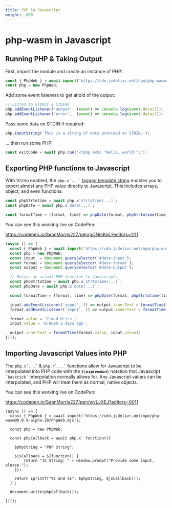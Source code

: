 ```yaml
---
title: PHP in Javascript
weight: -800
---
```

# php-wasm in Javascript

## Running PHP & Taking Output

First, import the module and create an instance of  PHP:

```javascript
const { PhpWeb } = await import('https://cdn.jsdelivr.net/npm/php-wasm/PhpWeb.mjs');
const php = new PhpWeb;
```

Add some event listeners to get ahold of the output:

```javascript
// Listen to STDOUT & STDERR
php.addEventListener('output', (event) => console.log(event.detail));
php.addEventListener('error',  (event) => console.log(event.detail));
```

Pass some data on STDIN if required:

```javascript
php.inputString('This is a string of data provided on STDIN.');
```

... then run some PHP!

```javascript
const exitCode = await php.run('<?php echo "Hello, world!";');
```

## Exporting PHP functions to Javascript

With Vrzno enabled, the `php.x՝...՝` [tagged template string](https://developer.mozilla.org/en-US/docs/Web/JavaScript/Reference/Template_literals#tagged_templates) enables you to export almost any PHP value directly to Javascript. This includes arrays, object, and even functions:

```javascript
const phpStrtotime = await php.x`strtotime(...)`;
const phpDate = await php.x`date(...)`;

const formatTime = (format, time) => phpDate(format, phpStrtotime(time));
```

You can see this working live on CodePen:

https://codepen.io/SeanMorris227/pen/gONmKqL?editors=1111

```javascript
(async () => {
  const { PhpWeb } = await import('https://cdn.jsdelivr.net/npm/php-wasm@0.0.9-alpha-20/PhpWeb.mjs');
  const php = new PhpWeb;
  const input  = document.querySelector('#date-input');
  const format = document.querySelector('#date-format');
  const output = document.querySelector('#date-output');

  // Return an actual PHP function to Javascript:
  const phpStrtotime = await php.x`strtotime(...)`;
  const phpDate = await php.x`date(...)`;

  const formatTime = (format, time) => phpDate(format, phpStrtotime(time));

  input.addEventListener('input', () => output.innerText = formatTime(format.value, input.value));
  format.addEventListener('input', () => output.innerText = formatTime(format.value, input.value));

  format.value = 'Y-m-d H:i:s';
  input.value = '8:00pm 2 days ago';

  output.innerText = formatTime(format.value, input.value);
})();
```

## Importing Javascript Values into PHP

The `php.x՝...՝` & `php.r՝...՝` functions allow for Javascript to be interpolated into PHP code with the  `${𝒆𝒙𝒑𝒓𝒆𝒔𝒔𝒊𝒐𝒏}` notation that Javascript `՝backtick՝` interpolation normally allows for. Any Javascript values can be interpolated, and PHP will treat them as normal, native objects.

You can see this working live on CodePen:

https://codepen.io/SeanMorris227/pen/wvLJXEJ?editors=0011

```{ .javascript highlight="10-12" }
(async () => {
  const { PhpWeb } = await import('https://cdn.jsdelivr.net/npm/php-wasm@0.0.9-alpha-20/PhpWeb.mjs');

  const php = new PhpWeb;

  const phpCallback = await php.x` function(){

    $phpString = "PHP String";

    $jsCallback = ${function() {
        return "JS String: " + window.prompt("Provide some input, please.");
    }};

    return sprintf("%s and %s", $phpString, $jsCallback());
  }`;

  document.write(phpCallback());

})();
```
